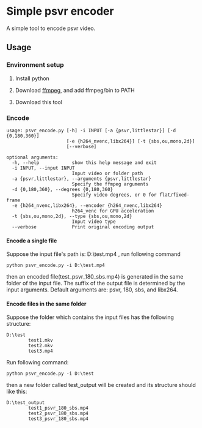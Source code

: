 # Simple psvr encoder

A simple tool to encode psvr video.

## Usage

### Environment setup

1. Install python

2. Download [ffmpeg](https://www.ffmpeg.org/download.html), and add ffmpeg/bin to PATH

3. Download this tool



### Encode

```shell
usage: psvr_encode.py [-h] -i INPUT [-a {psvr,littlestar}] [-d {0,180,360}]
                      [-e {h264_nvenc,libx264}] [-t {sbs,ou,mono,2d}]
                      [--verbose]

optional arguments:
  -h, --help            show this help message and exit
  -i INPUT, --input INPUT
                        Input video or folder path
  -a {psvr,littlestar}, --arguments {psvr,littlestar}
                        Specify the ffmpeg arguments
  -d {0,180,360}, --degrees {0,180,360}
                        Specify video degrees, or 0 for flat/fixed-frame
  -e {h264_nvenc,libx264}, --encoder {h264_nvenc,libx264}
                        h264_venc for GPU acceleration
  -t {sbs,ou,mono,2d}, --type {sbs,ou,mono,2d}
                        Input video type
  --verbose             Print original encoding output

```

#### Encode a single file

Suppose the input file's path is: D:\test.mp4 , run following command

```shell
python psvr_encode.py -i D:\test.mp4
```

then an encoded file(test_psvr_180_sbs.mp4) is generated in the same folder of the input file. The suffix of the output file is determined by the input arguments.  Default arguments are: psvr, 180, sbs, and libx264.

#### Encode files in the same folder

Suppose the folder which contains the input files has the following structure:

```shell
D:\test 
        test1.mkv
        test2.mkv
        test3.mp4
```

Run following command:

```shell
python psvr_encode.py -i D:\test
```

then a new folder called test_output will be created and its structure should like this:

```shell
D:\test_output 
        test1_psvr_180_sbs.mp4
        test2_psvr_180_sbs.mp4
        test3_psvr_180_sbs.mp4
```

